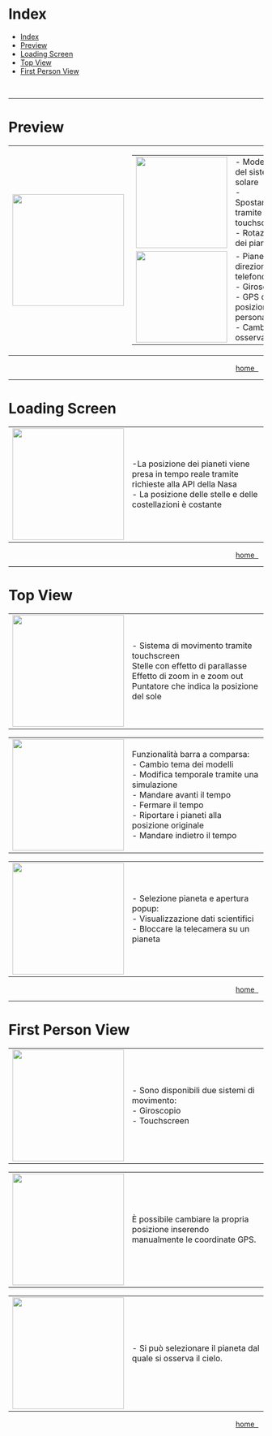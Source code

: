 # Index

- [Index](#index)
- [Preview](#preview)
- [Loading Screen](#loading-screen)
- [Top View](#top-view)
- [First Person View](#first-person-view)

<br>

----

# Preview

<table>
	<tr style="border-top: none; overflow-y: hidden">
      	<td style="border: none"><img src="https://github.com/MrPinko/horizon_image/blob/main/home-page.png" width="220">
	  	</td>
      	<td style="border: none">
			  	<table>
			  	<tr style="border-top: none">
			  	<td style="border: none"><img src="https://github.com/MrPinko/horizon_image/blob/main/preview-top.jpg" width="180"></td>
			  	<td style="border: none"> - Modellino del sistema solare <br>
										- Spostamento tramite touchscreen <br>
										- Rotazione dei pianeti <br>
			 	</td>
			 	</tr>
			  	<tr style="border-top: none">
			  	<td style="border: none">
			  	<img src="https://github.com/MrPinko/horizon_image/blob/main/preview-first-person.jpg" width="180">
			  	</td>
			  	<td style="border: none"> - Pianeti in direzione del telefono <br>
										- Giroscopio <br>
										- GPS o posizione personalizzata <br>
										- Cambio osservatore <br>
		</td>
		</tr>
	  	</table>
	  	</td>
	  	</tr>
</table>

<a href="#index" style="float: right">home&nbsp;&nbsp;<img src="https://github.com/MrPinko/horizon_image/blob/main/top-alignment.png" width="10"></a>
<br>


----

# Loading Screen

<table>
    <tr style="border-top: none">
      	<td style="border: none"><img src="https://github.com/MrPinko/horizon_image/blob/main/loading.gif" width="220"></td>
	  	<td style="border: none"> -La posizione dei pianeti viene presa 							in tempo reale tramite richieste alla API della Nasa <br>
								- La posizione delle stelle e delle costellazioni è costante
		</td>
	  </tr>
</table>


<a href="#index" style="float: right">home&nbsp;&nbsp;<img src="https://github.com/MrPinko/horizon_image/blob/main/top-alignment.png" width="10"></a>
<br>

----

# Top View

<table>
    <tr style="border-top: none">
      	<td style="border: none"><img src="https://github.com/MrPinko/horizon_image/blob/main/top1.gif" width="220"></td>
	  	<td style="border: none"> - Sistema di movimento tramite touchscreen <br>
								Stelle con effetto di parallasse <br>
								Effetto di zoom in e zoom out <br>
								Puntatore che indica la posizione del sole <br>
		</td>
	  </tr>
</table>

<table>
    <tr style="border-top: none">
      	<td style="border: none"><img src="https://github.com/MrPinko/horizon_image/blob/main/top2.gif" width="220"></td>
	  	<td style="border: none"> Funzionalità barra a comparsa: <br>
									- Cambio tema dei modelli <br>
									- Modifica temporale tramite una simulazione <br>
									- Mandare avanti il tempo  <br>
									- Fermare il tempo <br>
									- Riportare i pianeti alla posizione originale <br>
									- Mandare indietro il tempo <br>
		</td>
	  </tr>
</table>

<table>
    <tr style="border-top: none">
      	<td style="border: none"><img src="https://github.com/MrPinko/horizon_image/blob/main/top3.gif" width="220"></td>
	  	<td style="border: none"> 	- Selezione pianeta e apertura popup: <br>
								 	- Visualizzazione dati scientifici <br>
								  	- Bloccare la telecamera su un pianeta <br>
		</td>
	  </tr>
</table>

<a href="#index" style="float: right">home&nbsp;&nbsp;<img src="https://github.com/MrPinko/horizon_image/blob/main/top-alignment.png" width="10"></a>
<br>

----

# First Person View

<table>
    <tr style="border-top: none">
      	<td style="border: none"><img src="https://github.com/MrPinko/horizon_image/blob/main/fp1.gif" width="220"></td>
	  	<td style="border: none">	- Sono disponibili due sistemi di movimento: <br>
									- Giroscopio <br>
									- Touchscreen <br>
		</td>
	  </tr>
</table>

<table>
    <tr style="border-top: none">
      	<td style="border: none"><img src="https://github.com/MrPinko/horizon_image/blob/main/fp2.gif" width="220"></td>
	  	<td style="border: none">È possibile cambiare la propria posizione inserendo manualmente le coordinate GPS.
		</td>
	  </tr>
</table>

<table>
    <tr style="border-top: none">
      	<td style="border: none"><img src="https://github.com/MrPinko/horizon_image/blob/main/fp3.gif" width="220"></td>
	  	<td style="border: none">	- Si può selezionare il pianeta dal quale si osserva il cielo.
		</td>
	  </tr>
</table>

<a href="#index" style="float: right">home&nbsp;&nbsp;<img src="https://github.com/MrPinko/horizon_image/blob/main/top-alignment.png" width="10"></a>

